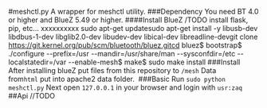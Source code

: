 #meshctl.py
A wrapper for meshctl utility.
###Dependency
You need BT 4.0 or higher and BlueZ 5.49 or higher.
####Install BlueZ
/TODO install flask, pip, etc...
xxxxxxxxxx sudo apt-get updatesudo apt-get install -y libusb-dev libdbus-1-dev libglib2.0-dev libudev-dev libical-dev libreadline-devgit clone https://git.kernel.org/pub/scm/bluetooth/bluez.gitcd bluez$ bootstrap$ ./configure --prefix=/usr --mandir=/usr/share/man --sysconfdir=/etc --localstatedir=/var --enable-mesh$ make$ sudo make install
###Install 
After installing blueZ put files from this repository to `/mesh`
Data from`html` put into apache2 data folder. 
###Basic Run
`sudo python meshctl.py`
Next open `127.0.0.1` in your browser and login with `usr:zaq`
##Api
//TODO
